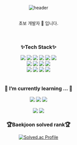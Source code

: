 <div align="center">
  
![header](https://capsule-render.vercel.app/api?type=wave&color=auto&height=300&section=header&text=♥%20sooyeon%20♥&fontSize=90)
  
</div>
<br>
<div align="center">
초보 개발자 🌱 입니다.
</div>
<br>
<br>

<div align="center">
  <h3> ✨Tech Stack✨ </h3>
  <img src="https://img.shields.io/badge/React-61DAFB?style=flat&logo=React&logoColor=white"/>
  <img src="https://img.shields.io/badge/JavaScript-F7DF1E?style=flat&logo=JavaScript&logoColor=white"/>
  <img src="https://img.shields.io/badge/Python-3776AB?style=flat&logo=Python&logoColor=white"/>
  <img src="https://img.shields.io/badge/SQLite-003B57?style=flat&logo=SQLite&logoColor=white"/>
  <img src="https://img.shields.io/badge/Jira-0052CC?style=flat&logo=Jira&logoColor=white"/>
  <img src="https://img.shields.io/badge/Vuetify-1867C0?style=flat&logo=Vuetify&logoColor=white"/>
  <br>
  <img src="https://img.shields.io/badge/Bootstrap-7952B3?style=flat&logo=Bootstrap&logoColor=white"/>
  <img src="https://img.shields.io/badge/GitHub-181717?style=flat&logo=GitHub&logoColor=white"/>
  <img src="https://img.shields.io/badge/Vue.js-4FC08D?style=flat&logo=Vue.js&logoColor=white"/>
  <img src="https://img.shields.io/badge/Django-092E20?style=flat&logo=Django&logoColor=white"/>
  <br>
  <img src="https://img.shields.io/badge/CSS3-1572B6?style=flat&logo=CSS3&logoColor=white"/>
  <img src="https://img.shields.io/badge/HTML5-E34F26?style=flat&logo=HTML5&logoColor=white"/>
  <img src="https://img.shields.io/badge/Git-F05032?style=flat&logo=Git&logoColor=white"/>
  <img src="https://img.shields.io/badge/GitLab-FC6D26?style=flat&logo=GitLab&logoColor=white"/>
</div>
<br>
<div align="center">
  <h3> 🌱 I’m currently learning ... 🌱 </h3>
<img src="https://img.shields.io/badge/TypeScript-3178C6?style=flat&logo=TypeScript&logoColor=white"/> <img src="https://img.shields.io/badge/Spring-6DB33F?style=flat&logo=Spring&logoColor=white"/> <img src="https://img.shields.io/badge/Java-007396?style=flat&logo=Java&logoColor=white" /> 

</div>


<div align=center>
	<br>
<img src="https://github-readme-stats.vercel.app/api/top-langs/?username=sooyeonlee127&layout=compact">
<img src="https://github-readme-stats.vercel.app/api?username=sooyeonlee127&show_icons=true">

<br>
<h3>🏆Baekjoon solved rank🏆</h3>
	
[![Solved.ac Profile](http://mazassumnida.wtf/api/v2/generate_badge?boj=sooyeon683)](https://solved.ac/sooyeon683)
</div>
